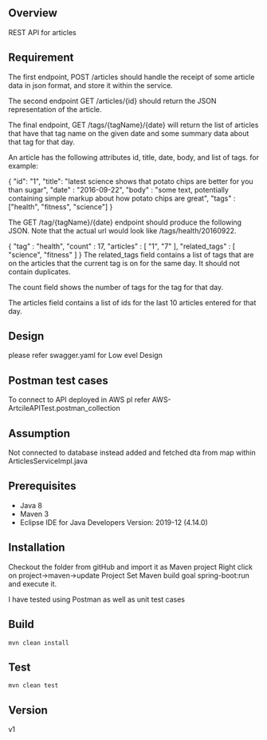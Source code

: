 
## Overview
REST API for articles

## Requirement
The first endpoint, POST /articles should handle the receipt of some article data in json format, and store it within the service.

The second endpoint GET /articles/{id} should return the JSON representation of the article.

The final endpoint, GET /tags/{tagName}/{date} will return the list of articles that have that tag name on the given date and some summary data about that tag for that day.

An article has the following attributes id, title, date, body, and list of tags. for example:

{
  "id": "1",
  "title": "latest science shows that potato chips are better for you than sugar",
  "date" : "2016-09-22",
  "body" : "some text, potentially containing simple markup about how potato chips are great",
  "tags" : ["health", "fitness", "science"]
}

The GET /tag/{tagName}/{date} endpoint should produce the following JSON. Note that the actual url would look like /tags/health/20160922.

{
  "tag" : "health",
  "count" : 17,
    "articles" :
      [
        "1",
        "7"
      ],
    "related_tags" :
      [
        "science",
        "fitness"
      ]
}
The related_tags field contains a list of tags that are on the articles that the current tag is on for the same day. It should not contain duplicates.

The count field shows the number of tags for the tag for that day.

The articles field contains a list of ids for the last 10 articles entered for that day.

## Design

please refer swagger.yaml for Low evel Design

## Postman test cases

To connect to API deployed in AWS pl refer AWS-ArtcileAPITest.postman_collection

## Assumption

Not connected to database instead  added and fetched dta from map within ArticlesServiceImpl.java

## Prerequisites
- Java 8
- Maven 3
- Eclipse IDE for Java Developers Version: 2019-12 (4.14.0)


## Installation 

Checkout the folder from gitHub and import it as Maven project
Right click on project->maven->update Project 
Set Maven build goal spring-boot:run and execute it.

I have tested using Postman as well as unit test cases



## Build
`mvn clean install`

## Test
`mvn clean test`

## Version
v1
